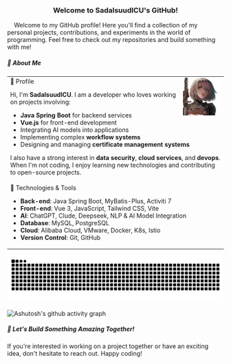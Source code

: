 <div align="center" style="margin-top: 0;">
  <h3>Welcome to SadalsuudICU's GitHub!</h3>
</div>

&nbsp;&nbsp;&nbsp;&nbsp;Welcome to my GitHub profile! Here you'll find a collection of my personal projects, contributions, and experiments in the world of programming. Feel free to check out my repositories and build something with me!


##### 📖 About Me

<table>
<tr><td>
🐳 Profile
<!-- <img align="right" width="88" src="https://avatars.githubusercontent.com/u/45090349?v=4" /> -->
<img align="right" width="88" src="/user-240207-removebg.png" />


Hi, I'm **SadalsuudICU**. I am a developer who loves working on projects involving:
- **Java Spring Boot** for backend services
- **Vue.js** for front-end development
- Integrating AI models into applications
- Implementing complex **workflow systems**
- Designing and managing **certificate management systems**

I also have a strong interest in **data security**, **cloud services**, and **devops**. When I'm not coding, I enjoy learning new technologies and contributing to open-source projects.
</td></tr>

<tr><td>
🔧 Technologies & Tools

- **Back-end**: Java Spring Boot, MyBatis-Plus, Activiti 7
- **Front-end**: Vue 3, JavaScript, Tailwind CSS, Vite
- **AI**: ChatGPT, Clude, Deepseek, NLP & AI Model Integration
- **Database**: MySQL, PostgreSQL
- **Cloud**: Alibaba Cloud, VMware, Docker, K8s, Istio
- **Version Control**: Git, GitHub

</td></tr>

</table>

<picture>
  <source media="(prefers-color-scheme: dark)" srcset="https://raw.githubusercontent.com/SadalsuudICU/SadalsuudICU/output/github-contribution-grid-snake-dark.svg">
  <source media="(prefers-color-scheme: light)" srcset="https://raw.githubusercontent.com/SadalsuudICU/SadalsuudICU/output/github-contribution-grid-snake.svg">
  <img alt="github contribution grid snake animation" src="https://raw.githubusercontent.com/SadalsuudICU/SadalsuudICU/output/github-contribution-grid-snake.svg">
</picture>


![Ashutosh's github activity graph](https://github-readme-activity-graph.vercel.app/graph?username=SadalsuudICU&bg_color=100e0e&color=f2f2f2&line=f0a8eb&point=787878&area=true&hide_border=true)


##### 🚀 Let's Build Something Amazing Together!

If you're interested in working on a project together or have an exciting idea, don't hesitate to reach out. Happy coding!

